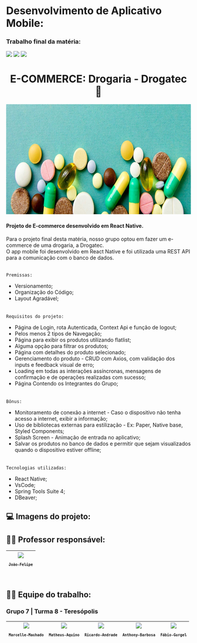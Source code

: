 # Desenvolvimento de Aplicativo Mobile:
### Trabalho final da matéria:
<img src="https://img.shields.io/badge/Versão-1.0.0-crimson"/> <img src="https://img.shields.io/badge/Data%20de%20lançamento:-XX_de_Novembro_|_2022-ghostwhite">
<img src="https://img.shields.io/badge/Última_Modificação:-XX_de_Novembro_|_2022-dodgerblue"/>
<br/>

<div align="center">
  <h1>E-COMMERCE: Drogaria - Drogatec 💊</h1>
  <img src="/Imagens-readme/background1-readme.jpg" width="1000px" height="300">
  
 </div>

<h4>Projeto de E-commerce desenvolvido em React Native.</h4>

<p>Para o projeto final desta matéria, nosso grupo optou em fazer um e-commerce de uma drogaria, a Drogatec. </br>
O app mobile foi desenvolvido em React Native e foi utilizada uma REST API para a comunicação com o banco de dados.</p>

##

`Premissas:`<br/>
- Versionamento;
- Organização do Código;
- Layout Agradável;

<br/>`Requisitos do projeto:`<br/>
- Página de Login, rota Autenticada, Context Api e função de logout;
- Pelos menos 2 tipos de Navegação;
- Página para exibir os produtos utilizando flatlist;
- Alguma opção para filtrar os produtos;
- Página com detalhes do produto selecionado;
- Gerenciamento do produto - CRUD com Axios, com validação dos inputs e feedback visual de erro;
- Loading em todas as interações assíncronas, mensagens de confirmação e de operações realizadas com sucesso;
- Página Contendo os Integrantes do Grupo;

<br/>`Bônus:`<br/>
- Monitoramento de conexão a internet - Caso o dispositivo não tenha acesso a internet, exibir a informação;
- Uso de bibliotecas externas para estilização - Ex: Paper, Native base, Styled Components;
- Splash Screen - Animação de entrada no aplicativo;
- Salvar os produtos no banco de dados e permitir que sejam visualizados quando o dispositivo estiver offline;


<br/>`Tecnologias utilizadas:`<br/>
- React Native;
- VsCode;
- Spring Tools Suite 4;
- DBeaver;

##

<h2>💻 Imagens do projeto:</h2>



##

## 👨‍🏫 Professor responsável:
| [<img src="https://avatars.githubusercontent.com/u/65171379?v=4" width=115><br><sub>`João Felipe`</sub>](https://github.com/brjoaof) |
 | :---: |

 
<br>

## 👨‍💻 Equipe do trabalho:
### Grupo 7 | Turma 8 - Teresópolis

| [<img src="https://avatars.githubusercontent.com/u/110869578?v=4" width=115><br><sub>`Marcelle Machado`</sub>](https://github.com/MarcelleMachado) |  [<img src="https://avatars.githubusercontent.com/u/106098195?v=4" width=115><br><sub>`Matheus Aquino`</sub>](https://github.com/AquinoMatheus16) |  [<img src="https://avatars.githubusercontent.com/u/103470533?v=4" width=115><br><sub>`Ricardo Andrade`</sub>](https://github.com/ric-cfan) |  [<img src="https://avatars.githubusercontent.com/u/110869597?v=4" width=115><br><sub>`Anthony Barbosa`</sub>](https://github.com/AnthonyBarbosa15) |  [<img src="https://avatars.githubusercontent.com/u/110734237?v=4" width=115><br><sub>`Fábio Gurgel`</sub>](https://github.com/Fabio-Gurgel) | 
| :---: | :---: | :---: | :---: | :---: |
